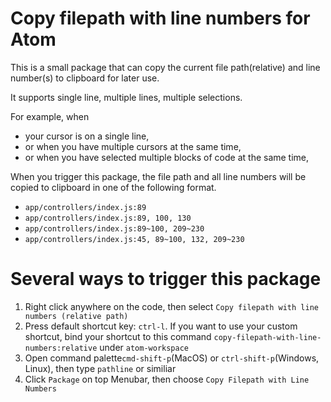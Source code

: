 # Copy filepath with line numbers for Atom

This is a small package that can copy the current file path(relative) and line number(s) to clipboard for later use.

It supports single line, multiple lines, multiple selections.

For example, when
* your cursor is on a single line,
* or when you have multiple cursors at the same time,
* or when you have selected multiple blocks of code at the same time,   

When you trigger this package, the file path and all line numbers will be copied to clipboard in one of the following format.

* `app/controllers/index.js:89`
* `app/controllers/index.js:89, 100, 130`
* `app/controllers/index.js:89~100, 209~230`
* `app/controllers/index.js:45, 89~100, 132, 209~230`

# Several ways to trigger this package
1. Right click anywhere on the code, then select `Copy filepath with line numbers (relative path)`
2. Press default shortcut key: `ctrl-l`. If you want to use your custom shortcut, bind your shortcut to this command `copy-filepath-with-line-numbers:relative` under `atom-workspace`
3. Open command palette`cmd-shift-p`(MacOS) or `ctrl-shift-p`(Windows, Linux), then type `pathline` or similiar
4. Click `Package` on top Menubar, then choose `Copy Filepath with Line Numbers`
